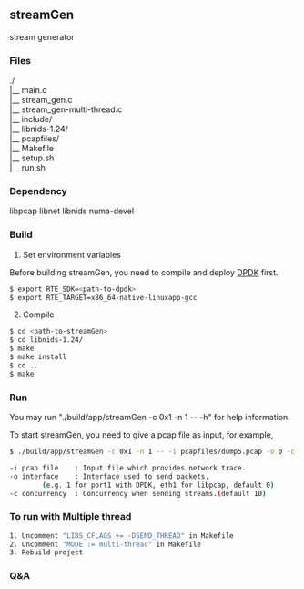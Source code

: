 ## streamGen

stream generator

### Files

./   
 |__ main.c   
 |__ stream_gen.c   
 |__ stream_gen-multi-thread.c   
 |__ include/   
 |__ libnids-1.24/   
 |__ pcapfiles/  
 |__ Makefile   
 |__ setup.sh   
 |__ run.sh   

### Dependency

libpcap libnet libnids numa-devel 

### Build

1. Set environment variables

Before building streamGen, you need to compile and deploy [DPDK](https://github.com/DPDK/dpdk) first. 

```bash
$ export RTE_SDK=<path-to-dpdk>
$ export RTE_TARGET=x86_64-native-linuxapp-gcc
```


2. Compile

```bash
$ cd <path-to-streamGen>
$ cd libnids-1.24/
$ make
$ make install
$ cd ..
$ make
```

### Run

You may run "./build/app/streamGen -c 0x1 -n 1 -- -h" for help information.

To start streamGen, you need to give a pcap file as input, for example,

```bash
$ ./build/app/streamGen -c 0x1 -n 1 -- -i pcapfiles/dump5.pcap -o 0 -c 1000
```

```bash
-i pcap file	: Input file which provides network trace.
-o interface	: Interface used to send packets.
		(e.g. 1 for port1 with DPDK, eth1 for libpcap, default 0)
-c concurrency	: Concurrency when sending streams.(default 10)  
```

### To run with Multiple thread

```bash
1. Uncomment "LIBS_CFLAGS += -DSEND_THREAD" in Makefile
2. Uncomment "MODE := multi-thread" in Makefile
3. Rebuild project
```

### Q&A
